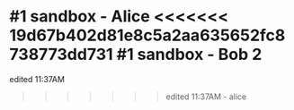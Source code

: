 #1 sandbox - Alice
<<<<<<< 19d67b402d81e8c5a2aa635652fc8738773dd731
#1 sandbox - Bob 2
=======

edited 11:37AM
>>>>>>> edited 11:37AM - alice
